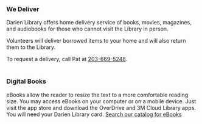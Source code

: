 <div class="row margin-bottom-10">

<div class="col-md-6">

### We Deliver
Darien Library offers home delivery service of books, movies, magazines, and audiobooks for those who cannot visit the Library in person.

Volunteers will deliver borrowed items to your home and will also return them to the Library.

To request a delivery, call Pat at [203-669-5248](tel:203-669-5248 "Call Pat").
<br />
<br />

</div>

<div class="col-md-6">

### Digital Books

eBooks allow the reader to resize the text to a more comfortable reading size. You may access eBooks on your computer or on a mobile device. Just visit the app store and download the OverDrive and 3M Cloud Library apps. You will need your Darien Library card. [Search our catalog for eBooks](/catalog/search/keyword?search=%2A&formats=ebook "Search for eBooks")

</div>
</div>